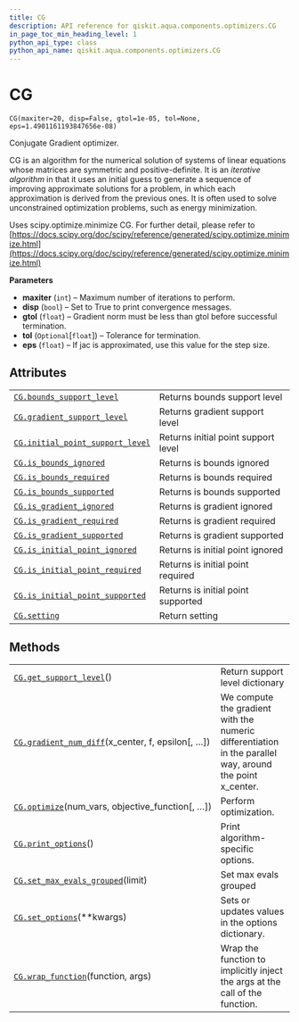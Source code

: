 ```yaml
---
title: CG
description: API reference for qiskit.aqua.components.optimizers.CG
in_page_toc_min_heading_level: 1
python_api_type: class
python_api_name: qiskit.aqua.components.optimizers.CG
---
```


# CG

<span id="qiskit.aqua.components.optimizers.CG" />

`CG(maxiter=20, disp=False, gtol=1e-05, tol=None, eps=1.4901161193847656e-08)`

Conjugate Gradient optimizer.

CG is an algorithm for the numerical solution of systems of linear equations whose matrices are symmetric and positive-definite. It is an *iterative algorithm* in that it uses an initial guess to generate a sequence of improving approximate solutions for a problem, in which each approximation is derived from the previous ones. It is often used to solve unconstrained optimization problems, such as energy minimization.

Uses scipy.optimize.minimize CG. For further detail, please refer to [https://docs.scipy.org/doc/scipy/reference/generated/scipy.optimize.minimize.html](https://docs.scipy.org/doc/scipy/reference/generated/scipy.optimize.minimize.html)

**Parameters**

*   **maxiter** (`int`) – Maximum number of iterations to perform.
*   **disp** (`bool`) – Set to True to print convergence messages.
*   **gtol** (`float`) – Gradient norm must be less than gtol before successful termination.
*   **tol** (`Optional`\[`float`]) – Tolerance for termination.
*   **eps** (`float`) – If jac is approximated, use this value for the step size.

## Attributes

|                                                                                                                                                                         |                                     |
| ----------------------------------------------------------------------------------------------------------------------------------------------------------------------- | ----------------------------------- |
| [`CG.bounds_support_level`](qiskit.aqua.components.optimizers.CG.bounds_support_level "qiskit.aqua.components.optimizers.CG.bounds_support_level")                      | Returns bounds support level        |
| [`CG.gradient_support_level`](qiskit.aqua.components.optimizers.CG.gradient_support_level "qiskit.aqua.components.optimizers.CG.gradient_support_level")                | Returns gradient support level      |
| [`CG.initial_point_support_level`](qiskit.aqua.components.optimizers.CG.initial_point_support_level "qiskit.aqua.components.optimizers.CG.initial_point_support_level") | Returns initial point support level |
| [`CG.is_bounds_ignored`](qiskit.aqua.components.optimizers.CG.is_bounds_ignored "qiskit.aqua.components.optimizers.CG.is_bounds_ignored")                               | Returns is bounds ignored           |
| [`CG.is_bounds_required`](qiskit.aqua.components.optimizers.CG.is_bounds_required "qiskit.aqua.components.optimizers.CG.is_bounds_required")                            | Returns is bounds required          |
| [`CG.is_bounds_supported`](qiskit.aqua.components.optimizers.CG.is_bounds_supported "qiskit.aqua.components.optimizers.CG.is_bounds_supported")                         | Returns is bounds supported         |
| [`CG.is_gradient_ignored`](qiskit.aqua.components.optimizers.CG.is_gradient_ignored "qiskit.aqua.components.optimizers.CG.is_gradient_ignored")                         | Returns is gradient ignored         |
| [`CG.is_gradient_required`](qiskit.aqua.components.optimizers.CG.is_gradient_required "qiskit.aqua.components.optimizers.CG.is_gradient_required")                      | Returns is gradient required        |
| [`CG.is_gradient_supported`](qiskit.aqua.components.optimizers.CG.is_gradient_supported "qiskit.aqua.components.optimizers.CG.is_gradient_supported")                   | Returns is gradient supported       |
| [`CG.is_initial_point_ignored`](qiskit.aqua.components.optimizers.CG.is_initial_point_ignored "qiskit.aqua.components.optimizers.CG.is_initial_point_ignored")          | Returns is initial point ignored    |
| [`CG.is_initial_point_required`](qiskit.aqua.components.optimizers.CG.is_initial_point_required "qiskit.aqua.components.optimizers.CG.is_initial_point_required")       | Returns is initial point required   |
| [`CG.is_initial_point_supported`](qiskit.aqua.components.optimizers.CG.is_initial_point_supported "qiskit.aqua.components.optimizers.CG.is_initial_point_supported")    | Returns is initial point supported  |
| [`CG.setting`](qiskit.aqua.components.optimizers.CG.setting "qiskit.aqua.components.optimizers.CG.setting")                                                             | Return setting                      |

## Methods

|                                                                                                                                                                        |                                                                                                           |
| ---------------------------------------------------------------------------------------------------------------------------------------------------------------------- | --------------------------------------------------------------------------------------------------------- |
| [`CG.get_support_level`](qiskit.aqua.components.optimizers.CG.get_support_level "qiskit.aqua.components.optimizers.CG.get_support_level")()                            | Return support level dictionary                                                                           |
| [`CG.gradient_num_diff`](qiskit.aqua.components.optimizers.CG.gradient_num_diff "qiskit.aqua.components.optimizers.CG.gradient_num_diff")(x\_center, f, epsilon\[, …]) | We compute the gradient with the numeric differentiation in the parallel way, around the point x\_center. |
| [`CG.optimize`](qiskit.aqua.components.optimizers.CG.optimize "qiskit.aqua.components.optimizers.CG.optimize")(num\_vars, objective\_function\[, …])                   | Perform optimization.                                                                                     |
| [`CG.print_options`](qiskit.aqua.components.optimizers.CG.print_options "qiskit.aqua.components.optimizers.CG.print_options")()                                        | Print algorithm-specific options.                                                                         |
| [`CG.set_max_evals_grouped`](qiskit.aqua.components.optimizers.CG.set_max_evals_grouped "qiskit.aqua.components.optimizers.CG.set_max_evals_grouped")(limit)           | Set max evals grouped                                                                                     |
| [`CG.set_options`](qiskit.aqua.components.optimizers.CG.set_options "qiskit.aqua.components.optimizers.CG.set_options")(\*\*kwargs)                                    | Sets or updates values in the options dictionary.                                                         |
| [`CG.wrap_function`](qiskit.aqua.components.optimizers.CG.wrap_function "qiskit.aqua.components.optimizers.CG.wrap_function")(function, args)                          | Wrap the function to implicitly inject the args at the call of the function.                              |

